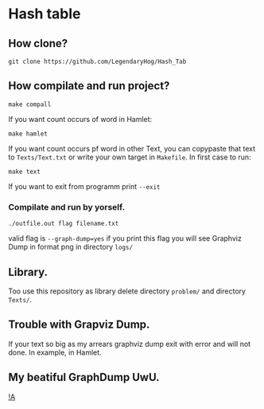 # Hash table

## How clone?
```
git clone https://github.com/LegendaryHog/Hash_Tab
```
## How compilate and run project?

```
make compall
```
If you want count occurs of word in Hamlet:
```
make hamlet
```
If you want count occurs pf word in other Text, you can copypaste that text to `Texts/Text.txt` or write your own target in `Makefile`. In first case to run:
```
make text
```

If you want to exit from programm print `--exit`

### Compilate and run by yorself.

```
./outfile.out flag filename.txt
```
valid flag is `--graph-dump=yes` if you print this flag you will see Graphviz Dump in format png in directory `logs/`
## Library.

Too use this repository as library delete directory `problem/` and directory `Texts/`.

## Trouble with Grapviz Dump.

If your text so big as my arrears graphviz dump exit with error and will not done. In example, in Hamlet.

## My beatiful GraphDump UwU.
[!A](https://github.com/LegendaryHog/Hash_Tab/blob/master/logs/Graph_Dump0.png)